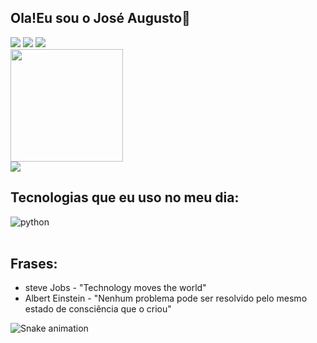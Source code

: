 ## Ola!Eu sou o José Augusto👋
 
 <div>   
  <a href="https://www.linkedin.com/in/jose-augusto-guimaraes-couto-39b103235/" target="_blank"><img src="https://img.shields.io/badge/-LinkedIn-%230077B5?style=for-the-badge&logo=linkedin&logoColor=white" target="_blank"></a> 
  <a href = "mailto:contatorajose.gcouto@gmail.com"><img src="https://img.shields.io/badge/-Gmail-%23333?style=for-the-badge&logo=gmail&logoColor=white" target="_blank"></a>
   <a href="https://www.instagram.com/Buga.py/" target="_blank"><img src="https://img.shields.io/badge/-Instagram-%23E4405F?style=for-the-badge&logo=instagram&logoColor=white" target="_blank">
</a>
 
<div align="lefth">
 <img height="180px" width src="https://github-readme-stats.vercel.app/api?username=JoseGcouto&amp;show_icons=true&amp;theme=dracula&amp;include_all_commits=true&amp;count_private=true"/>
</div>
 
 <div>
  <img src="file:///D:/Users/Eu/Downloads/Design%20sem%20nome.svg"/>
 </div>

 
## Tecnologias que eu uso no meu dia:
 
 <div style="display: inline_block">
  <img align="center" alt="python" heigth="60" src="https://img.shields.io/badge/Python-14354C?style=for-the-badge&logo=python&logoColor=white">
 </div><br/>
 
 ## Frases:
 - steve Jobs - "Technology moves the world"<br>
 - Albert Einstein - "Nenhum problema pode ser resolvido pelo mesmo estado
 de consciência que o criou"
 
<div align="lefth">
 
 ![Snake animation](https://github.com/JoseGcouto/JoseGcouto/blob/output/github-contribution-grid-snake.svg)
  
</div> 
